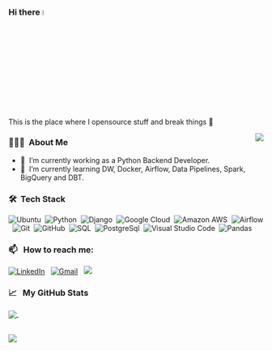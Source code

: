 ### Hi there <img src="https://media.giphy.com/media/hvRJCLFzcasrR4ia7z/giphy.gif" width="5%"></a>
This is the place where I opensource stuff and break things :rofl:

<img align="right" src="https://media1.giphy.com/media/13HgwGsXF0aiGY/giphy.gif" />

### 👨🏻‍💻 &nbsp;About Me

- 🔭 &nbsp;I’m currently working as a Python Backend Developer.
- 🌱 &nbsp;I’m currently learning DW, Docker, Airflow, Data Pipelines, Spark, BigQuery and DBT.
### 🛠 &nbsp;Tech Stack

![Ubuntu](https://img.shields.io/badge/Ubuntu-E95420?style=ubuntu&logo=ubuntu&logoColor=white)&nbsp;
![Python](https://img.shields.io/badge/-Python-05122A?style=flat&logo=python)&nbsp;
![Django](https://img.shields.io/badge/Django-092E20?style=flat&logo=django&logoColor=white)&nbsp;
![Google Cloud](https://img.shields.io/badge/Google_Cloud-4285F4?style=flat&logo=google-cloud&logoColor=white)&nbsp;
![Amazon AWS](https://img.shields.io/badge/Amazon_AWS-232F3E?style=flat&logo=amazon-aws&logoColor=white)&nbsp;
![Airflow](https://img.shields.io/badge/Airflow-017CEE?style=flat&logo=Apache%20Airflow&logoColor=white)&nbsp;
![Git](https://img.shields.io/badge/-Git-05122A?style=flat&logo=git)&nbsp;
![GitHub](https://img.shields.io/badge/-GitHub-05122A?style=flat&logo=github)&nbsp;
![SQL](https://img.shields.io/badge/MySQL-005C84?style=flat&logo=mysql&logoColor=white)&nbsp;
![PostgreSql](https://img.shields.io/badge/PostgreSQL-316192?style=flat&logo=postgresql&logoColor=white)&nbsp;
![Visual Studio Code](https://img.shields.io/badge/-Visual%20Studio%20Code-05122A?style=flat&logo=visual-studio-code&logoColor=007ACC)&nbsp;
![Pandas](https://img.shields.io/badge/pandas%20-%23150458.svg?&style=flat&logo=pandas&logoColor=white)&nbsp;


### 📫 &nbsp; How to reach me:


<a href="https://www.linkedin.com/in/haider-kunna-639894184/"><img alt="LinkedIn" src="https://img.shields.io/badge/linkedin%20-%230077B5.svg?&style=flat&logo=linkedin&logoColor=white"/></a> &nbsp;
<a href="mailto:haydargaily@gmail.com"><img alt="Gmail" src="https://img.shields.io/badge/Gmail-D14836?style=flat&logo=gmail&logoColor=white" /></a> &nbsp;
<a href="https://twitter.com/xxchiefxx"><img src="https://img.shields.io/badge/-@xxchiefxx-00acee?style=flat&logo=Twitter&logoColor=white"/></a> &nbsp;

### &#x1f4c8; &nbsp; My GitHub Stats
<a href="https://github.com/HaydarZaraki">
  <img align="center" src="https://github-readme-stats.vercel.app/api?username=HaydarZaraki&show_icons=true&theme=radical&count_private=true&include_all_commits=true"/>
  </a>
&nbsp; <p/> <br/>

<a href="https://github.com/HaydarZaraki">
  <img align="center" src="https://github-readme-stats.vercel.app/api/top-langs/?username=HaydarZaraki&layout=compact&theme=radical&include_all_commits=true&count_private=true"/>
  </a>

